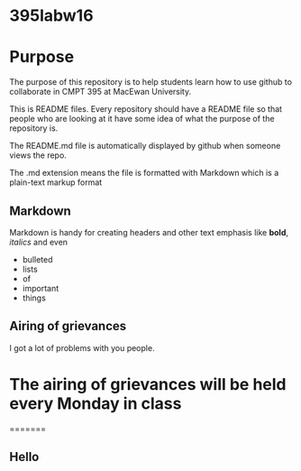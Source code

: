 # 395labw16

Purpose
=======

The purpose of this repository is to help students learn how to use github to collaborate in CMPT 395 at MacEwan University.

This is README files.  Every repository should have a README file so that people who are looking at
it have some idea of what the purpose of the repository is.  

The README.md file is automatically displayed by github when someone views the repo.

The .md extension means the file is formatted with Markdown which is a plain-text markup format

Markdown
--------

Markdown is handy for creating headers and other text emphasis like **bold**, *italics* and even
- bulleted
- lists
- of
- important
- things

Airing of grievances
--------------------
I got a lot of problems with you people.

The airing of grievances will be held every Monday in class
=======

=======

Hello
------
